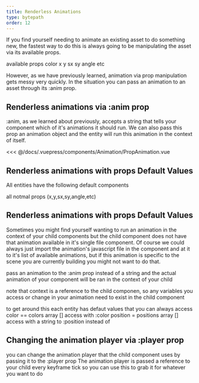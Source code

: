 ```yaml
---
title: Renderless Animations
type: bytepath
order: 12
---
```

If you find yourself needing to animate an existing asset to do something new, the fastest way to do this is always going to be manipulating the asset via its available props.

available props
color
x
y
sx
sy
angle
etc

However, as we have previously learned, animation via prop manipulation gets messy very quickly. In the situation you can pass an animation to an asset through its
:anim prop.  

## Renderless animations via :anim prop
:anim, as we learned about previously, accepts a string that tells your component which of it's animations it should run. We can also pass this prop an animation object and the entity will run this animation in the context of itself. 


<<< @/docs/.vuepress/components/Animation/PropAnimation.vue

<Demo :end="1000" v-slot="{ keyframe }">
<Animation-PropAnimation :keyframe="keyframe" />
</Demo>  


## Renderless animations with props Default Values
All entities have the following default components

all notmal props (x,y,sx,sy,angle,etc)
## Renderless animations with props Default Values





Sometimes you might find yourself wanting to run an animation in the context of your child components but the child component does not have that animation available in it's single file component. 
Of course we could always just import the animation's javascript file in the component and at it to it's list of available animations, but if this animation is specific to the scene you are 
currently building you might not want to do that. 
 

pass an animation to the :anim prop instead of a string and the actual animation of your component will be ran in the context of your 
child

note that context is a reference to the child componen, so any variables you access or change in your animation need to exist in the child component

to get around this each entity has defaut values that you can always access 
color == colors array []   access with :color
position = positions array []  access with a string to :position instead of


## Changing the animation player via :player prop
you can change the animation player that the child component uses by passing it to the :player prop
The animation player is passed a reference to your child every keyframe tick so you can use this to grab it for whatever you want to do 

